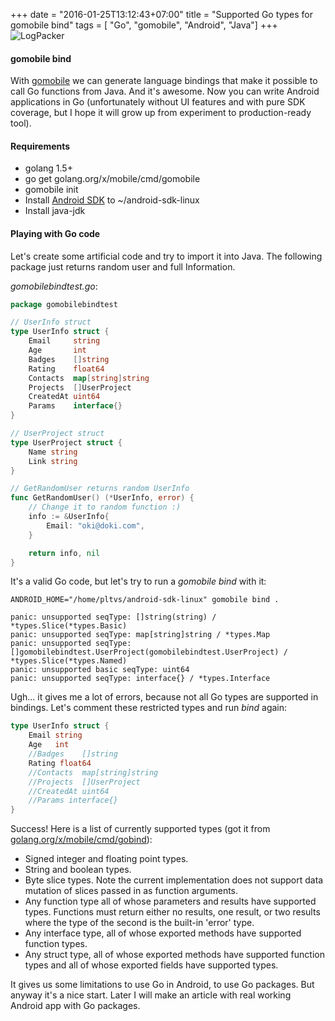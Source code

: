 +++
date = "2016-01-25T13:12:43+07:00"
title = "Supported Go types for gomobile bind"
tags = [ "Go", "gomobile", "Android", "Java"]
+++
![LogPacker](/gotypes.jpg)

#### gomobile bind

With [gomobile](golang.org/x/mobile/cmd/gomobile) we can generate language bindings that make it possible to call Go functions from Java. And it's awesome. Now you can write Android applications in Go (unfortunately without UI features and with pure SDK coverage, but I hope it will grow up from experiment to production-ready tool).
<!--more-->
#### Requirements

* golang 1.5+
* go get golang.org/x/mobile/cmd/gomobile
* gomobile init
* Install [Android SDK](https://developer.android.com/sdk/index.html#Other) to ~/android-sdk-linux
* Install java-jdk

#### Playing with Go code

Let's create some artificial code and try to import it into Java. The following package just returns random user and full Information.

*gomobilebindtest.go*:
```go
package gomobilebindtest

// UserInfo struct
type UserInfo struct {
	Email     string
	Age       int
	Badges    []string
	Rating    float64
	Contacts  map[string]string
	Projects  []UserProject
	CreatedAt uint64
	Params    interface{}
}

// UserProject struct
type UserProject struct {
	Name string
	Link string
}

// GetRandomUser returns random UserInfo
func GetRandomUser() (*UserInfo, error) {
	// Change it to random function :)
	info := &UserInfo{
		Email: "oki@doki.com",
	}

	return info, nil
}
```

It's a valid Go code, but let's try to run a *gomobile bind* with it:
```
ANDROID_HOME="/home/pltvs/android-sdk-linux" gomobile bind .

panic: unsupported seqType: []string(string) / *types.Slice(*types.Basic)
panic: unsupported seqType: map[string]string / *types.Map
panic: unsupported seqType: []gomobilebindtest.UserProject(gomobilebindtest.UserProject) / *types.Slice(*types.Named)
panic: unsupported basic seqType: uint64
panic: unsupported seqType: interface{} / *types.Interface
```

Ugh... it gives me a lot of errors, because not all Go types are supported in bindings. Let's comment these restricted types and run *bind* again:
```go
type UserInfo struct {
	Email string
	Age   int
	//Badges    []string
	Rating float64
	//Contacts  map[string]string
	//Projects  []UserProject
	//CreatedAt uint64
	//Params interface{}
}
```

Success! Here is a list of currently supported types (got it from [golang.org/x/mobile/cmd/gobind](https://godoc.org/golang.org/x/mobile/cmd/gobind)):

* Signed integer and floating point types.
* String and boolean types.
* Byte slice types. Note the current implementation does not support data mutation of slices passed in as function arguments.
* Any function type all of whose parameters and results have supported types. Functions must return either no results, one result, or two results where the type of the second is the built-in 'error' type.
* Any interface type, all of whose exported methods have supported function types.
* Any struct type, all of whose exported methods have supported function types and all of whose exported fields have supported types.

It gives us some limitations to use Go in Android, to use Go packages. But anyway it's a nice start. Later I will make an article with real working Android app with Go packages.
